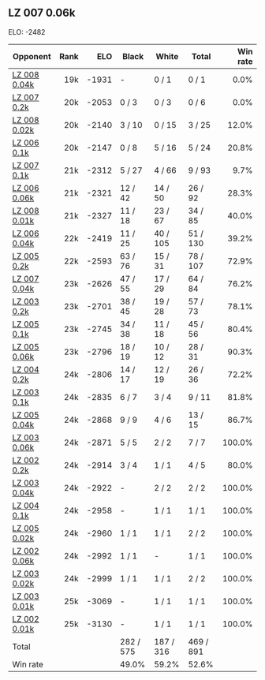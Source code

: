## LZ 007 0.06k ##

ELO: -2482

Opponent | Rank | ELO | Black | White | Total | Win rate
---------|-----:|----:|-------|-------|-------|-------:
[LZ 008 0.04k](LZ%20008%200.04k.md) | 19k | -1931 | - | 0 / 1 | 0 / 1 | 0.0%
[LZ 007 0.2k](LZ%20007%200.2k.md) | 20k | -2053 | 0 / 3 | 0 / 3 | 0 / 6 | 0.0%
[LZ 008 0.02k](LZ%20008%200.02k.md) | 20k | -2140 | 3 / 10 | 0 / 15 | 3 / 25 | 12.0%
[LZ 006 0.1k](LZ%20006%200.1k.md) | 20k | -2147 | 0 / 8 | 5 / 16 | 5 / 24 | 20.8%
[LZ 007 0.1k](LZ%20007%200.1k.md) | 21k | -2312 | 5 / 27 | 4 / 66 | 9 / 93 | 9.7%
[LZ 006 0.06k](LZ%20006%200.06k.md) | 21k | -2321 | 12 / 42 | 14 / 50 | 26 / 92 | 28.3%
[LZ 008 0.01k](LZ%20008%200.01k.md) | 21k | -2327 | 11 / 18 | 23 / 67 | 34 / 85 | 40.0%
[LZ 006 0.04k](LZ%20006%200.04k.md) | 22k | -2419 | 11 / 25 | 40 / 105 | 51 / 130 | 39.2%
[LZ 005 0.2k](LZ%20005%200.2k.md) | 22k | -2593 | 63 / 76 | 15 / 31 | 78 / 107 | 72.9%
[LZ 007 0.04k](LZ%20007%200.04k.md) | 23k | -2626 | 47 / 55 | 17 / 29 | 64 / 84 | 76.2%
[LZ 003 0.2k](LZ%20003%200.2k.md) | 23k | -2701 | 38 / 45 | 19 / 28 | 57 / 73 | 78.1%
[LZ 005 0.1k](LZ%20005%200.1k.md) | 23k | -2745 | 34 / 38 | 11 / 18 | 45 / 56 | 80.4%
[LZ 005 0.06k](LZ%20005%200.06k.md) | 23k | -2796 | 18 / 19 | 10 / 12 | 28 / 31 | 90.3%
[LZ 004 0.2k](LZ%20004%200.2k.md) | 24k | -2806 | 14 / 17 | 12 / 19 | 26 / 36 | 72.2%
[LZ 003 0.1k](LZ%20003%200.1k.md) | 24k | -2835 | 6 / 7 | 3 / 4 | 9 / 11 | 81.8%
[LZ 005 0.04k](LZ%20005%200.04k.md) | 24k | -2868 | 9 / 9 | 4 / 6 | 13 / 15 | 86.7%
[LZ 003 0.06k](LZ%20003%200.06k.md) | 24k | -2871 | 5 / 5 | 2 / 2 | 7 / 7 | 100.0%
[LZ 002 0.2k](LZ%20002%200.2k.md) | 24k | -2914 | 3 / 4 | 1 / 1 | 4 / 5 | 80.0%
[LZ 003 0.04k](LZ%20003%200.04k.md) | 24k | -2922 | - | 2 / 2 | 2 / 2 | 100.0%
[LZ 004 0.1k](LZ%20004%200.1k.md) | 24k | -2958 | - | 1 / 1 | 1 / 1 | 100.0%
[LZ 005 0.02k](LZ%20005%200.02k.md) | 24k | -2960 | 1 / 1 | 1 / 1 | 2 / 2 | 100.0%
[LZ 002 0.06k](LZ%20002%200.06k.md) | 24k | -2992 | 1 / 1 | - | 1 / 1 | 100.0%
[LZ 003 0.02k](LZ%20003%200.02k.md) | 24k | -2999 | 1 / 1 | 1 / 1 | 2 / 2 | 100.0%
[LZ 003 0.01k](LZ%20003%200.01k.md) | 25k | -3069 | - | 1 / 1 | 1 / 1 | 100.0%
[LZ 002 0.01k](LZ%20002%200.01k.md) | 25k | -3130 | - | 1 / 1 | 1 / 1 | 100.0%
Total | | | 282 / 575 | 187 / 316 | 469 / 891 | 
Win rate| | | 49.0% | 59.2% | 52.6% | 
